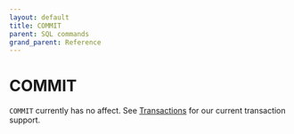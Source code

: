 ```yaml
---
layout: default
title: COMMIT
parent: SQL commands
grand_parent: Reference
---
```


# COMMIT

`COMMIT` currently has no affect. See [Transactions] for our current transaction
support.

[Transactions]: /glaredb/transactions/
